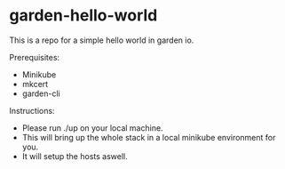 # garden-hello-world

This is a repo for a simple hello world in garden io.

Prerequisites:
- Minikube
- mkcert
- garden-cli

Instructions:

- Please run ./up on your local machine.
- This will bring up the whole stack in a local minikube environment for you.
- It will setup the hosts aswell.